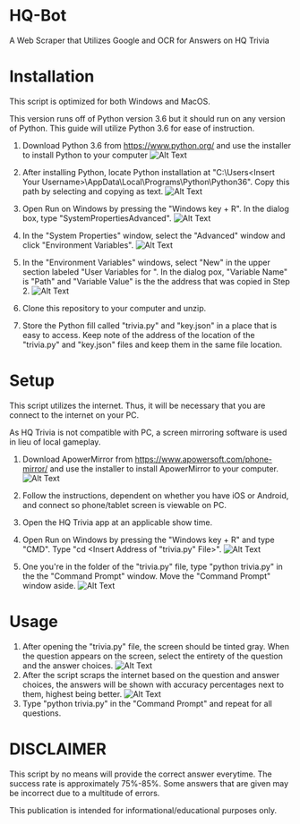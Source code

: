 # HQ-Bot
A Web Scraper that Utilizes Google and OCR for Answers on HQ Trivia

# Installation
This script is optimized for both Windows and MacOS.

This version runs off of Python version 3.6 but it should run on any version of Python. This guide will utilize Python 3.6 for ease of instruction.

1.  Download Python 3.6 from https://www.python.org/ and use the installer to install Python to your computer
    ![Alt Text](Pictures/Step_1.png) 
2. After installing Python, locate Python installation at "C:\Users\<Insert Your Username>\AppData\Local\Programs\Python\Python36". Copy this path by selecting and copying as text.
   ![Alt Text](Pictures/Step_2.png)
3. Open Run on Windows by pressing the "Windows key + R". In the dialog box, type "SystemPropertiesAdvanced".
   ![Alt Text](Pictures/Step_3.png)
4. In the "System Properties" window, select the "Advanced" window and click "Environment Variables".
   ![Alt Text](Pictures/Step_4.png)
5. In the "Environment Variables" windows, select "New" in the upper section labeled "User Variables for <Insert Your Username>". In the dialog pox, "Variable Name" is "Path" and "Variable Value" is the the address that was copied in Step 2.
   ![Alt Text](Pictures/Step_5.png) 
6. Clone this repository to your computer and unzip.
 
7. Store the Python fill called "trivia.py" and "key.json" in a place that is easy to access. Keep note of the address of the location of the "trivia.py" and "key.json" files and keep them in the same file location.

# Setup
This script utilizes the internet. Thus, it will be necessary that you are connect to the internet on your PC.

As HQ Trivia is not compatible with PC, a screen mirroring software is used in lieu of local gameplay.

1.  Download ApowerMirror from https://www.apowersoft.com/phone-mirror/ and use the installer to install ApowerMirror to your computer.
    ![Alt Text](Pictures/Step_6.png) 
2. Follow the instructions, dependent on whether you have iOS or Android, and connect so phone/tablet screen is viewable on PC.

3. Open the HQ Trivia app at an applicable show time.

4. Open Run on Windows by pressing the "Windows key + R" and type "CMD". Type "cd <Insert Address of "trivia.py" File>".
   ![Alt Text](Pictures/Step_7.png) 
5. One you're in the folder of the "trivia.py" file, type "python trivia.py" in the the "Command Prompt" window. Move the "Command Prompt" window aside.
   ![Alt Text](Pictures/Step_9.png)  
   
# Usage
1. After opening the "trivia.py" file, the screen should be tinted gray. When the question appears on the screen, select the entirety of the question and the answer choices.
   ![Alt Text](Pictures/Step_10.png) 
2. After the script scraps the internet based on the question and answer choices, the answers will be shown with accuracy percentages next to them, highest being better.
   ![Alt Text](Pictures/Step_11.png) 
3. Type "python trivia.py" in the "Command Prompt" and repeat for all questions.

# DISCLAIMER
This script by no means will provide the correct answer everytime. The success rate is approximately 75%-85%. Some answers that are given may be incorrect due to a multitude of errors.

This publication is intended for informational/educational purposes only.

